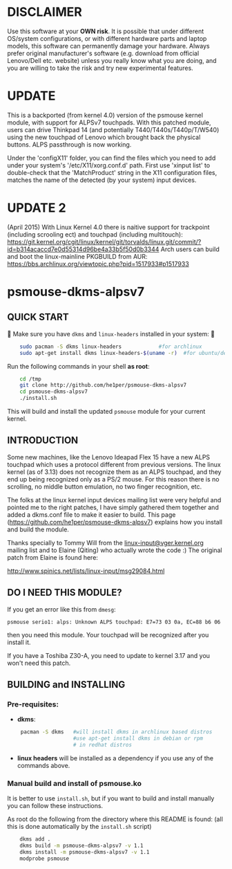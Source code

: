 DISCLAIMER
==========
Use this software at your **OWN risk**.
It is possible that under different OS/system configurations, or with different
hardware parts and laptop models, this software can permanently damage your hardware.
Always prefer original manufacturer's software (e.g. download from official 
Lenovo/Dell etc. website) unless you really know what you are doing, and you are 
willing to take the risk and try new experimental features.

UPDATE
=======
This is a backported (from kernel 4.0) version of the psmouse kernel module, with support for ALPSv7 touchpads.
With this patched module, users can drive Thinkpad 14 (and potentially T440/T440s/T440p/T/W540) using the new touchpad of 
Lenovo which brought back the physical buttons.
ALPS passthrough is now working. 

Under the 'configX11' folder, you can find the files which you need to add under your
system's '/etc/X11/xorg.conf.d'  path. First use 'xinput list' to double-check that the 
'MatchProduct' string in the X11 configuration files, matches the name of the detected 
(by your system) input devices.

UPDATE 2
========
(April 2015)
With Linux Kernel 4.0 there is naitive support for trackpoint (including scrooling ect) and touchpad (including multitouch): https://git.kernel.org/cgit/linux/kernel/git/torvalds/linux.git/commit/?id=b314acaccd7e0d55314d96be4a33b5f50d0b3344
Arch users can build and boot the linux-mainline PKGBUILD from AUR: https://bbs.archlinux.org/viewtopic.php?pid=1517933#p1517933


psmouse-dkms-alpsv7
===================

QUICK START
-----------
:loudspeaker: Make sure you have `dkms` and `linux-headers` installed in your system: :loudspeaker:
```sh
    sudo pacman -S dkms linux-headers            #for archlinux
    sudo apt-get install dkms linux-headers-$(uname -r)  #for ubuntu/debian
```

Run the following commands in your shell **__as root__**:
```sh
    cd /tmp
    git clone http://github.com/he1per/psmouse-dkms-alpsv7
    cd psmouse-dkms-alpsv7
    ./install.sh
```

This will build and install the updated `psmouse` module for your current kernel.


INTRODUCTION
------------

Some new machines, like the Lenovo Ideapad Flex 15 have a new ALPS touchpad
which uses a protocol different from previous versions. The linux kernel (as of
3.13) does not recognize them as an ALPS touchpad, and they end up being
recognized only as a PS/2 mouse. For this reason there is no scrolling, no
middle button emulation, no two finger recognition, etc.

The folks at the linux kernel input devices mailing list were very helpful and
pointed me to the right patches, I have simply gathered them together and added
a dkms.conf file to make it easier to build. This page
(https://github.com/he1per/psmouse-dkms-alpsv7) explains how you install
and build the module.

Thanks specially to Tommy Will from the linux-input@vger.kernel.org mailing list
and to Elaine (Qiting) who actually wrote the code :) The original patch from 
Elaine is found here:

http://www.spinics.net/lists/linux-input/msg29084.html

DO I NEED THIS MODULE?
----------------------

If you get an error like this from `dmesg`:
```
psmouse serio1: alps: Unknown ALPS touchpad: E7=73 03 0a, EC=88 b6 06
```

then you need this module. Your touchpad will be recognized after you install it.

If you have a Toshiba Z30-A, you need to update to kernel 3.17  and you won't
need this patch.


BUILDING and INSTALLING
-----------------------

### Pre-requisites:

* __dkms__:  
    ```bash
     pacman -S dkms   #will install dkms in archlinux based distros
                      #use apt-get install dkms in debian or rpm 
                      # in redhat distros
    ```

* __linux headers__       will be installed as a dependency if you use any
  of the commands above.


### Manual build and install of psmouse.ko

It is better to use `install.sh`, but if you want to build and install
manually you can follow these instructions.

As root do the following from the directory where this README is found:
(all this is done automatically by the `install.sh` script)

```bash
    dkms add .  
    dkms build -m psmouse-dkms-alpsv7 -v 1.1  
    dkms install -m psmouse-dkms-alpsv7 -v 1.1  
    modprobe psmouse
```
